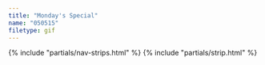 ```yaml
---
title: "Monday's Special"
name: "050515"
filetype: gif
---
```


{% include "partials/nav-strips.html" %}
{% include "partials/strip.html" %}